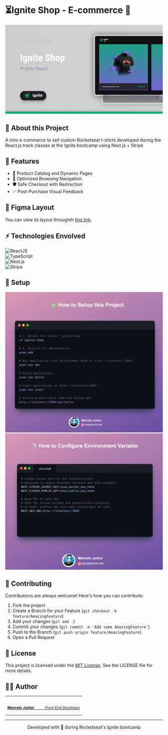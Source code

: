 # ⏳Ignite Shop - E-commerce 🍅

![preview](github/preview.png)

## 🚀 About this Project

A mini e-commerce to sell custom Rocketseat t-shirts developed during the React.js track classes at the Ignite bootcamp using Next.js + Stripe

## 📱 Features

- 🛒 Product Catalog and Dynamic Pages
- 🧭 Optimized Browsing Navigation
- 🛡️ Safe Checkout with Redirection
- ✅ Post-Purchase Visual Feedback

## 🎨 Figma Layout

You can view its layout throughth [this link](https://www.figma.com/file/OIJJEW24DFiJO6XLqHw2DM/Ignite-Shop/).

## ⚡ Technologies Envolved

![ReactJS](https://img.shields.io/badge/ReactJS-20232A?style=for-the-badge&logo=react&logoColor=61DAFB)<br>
![TypeScript](https://img.shields.io/badge/TypeScript-007ACC?style=for-the-badge&logo=typescript&logoColor=white)<br>
![Next.js](https://img.shields.io/badge/next.js-000000?style=for-the-badge&logo=nextdotjs&logoColor=white)<br>
![Stripe](https://img.shields.io/badge/Stripe-626CD9?style=for-the-badge&logo=Stripe&logoColor=white)<br>

## 🔧 Setup

![how to setup](./github/setup.png)
![how to setup](./github/environment-variables.png)

## 🤝 Contributing

Contributions are always welcome! Here's how you can contribute:

1. Fork the project
2. Create a Branch for your Feature (`git checkout -b feature/AmazingFeature`)
3. Add your changes (`git add .`)
4. Commit your changes (`git commit -m 'Add some AmazingFeature'`)
5. Push to the Branch (`git push origin feature/AmazingFeature`)
6. Open a Pull Request

## 📄 License

This project is licensed under the [MIT License](LICENSE). See the LICENSE file for more details.

## 👨‍💻 Author

<table width="100%">

<tr>

<td align="center">

<a href="https://github.com/designtechti490">

<img src="https://github.com/designtechti490.png" width="100px;" alt=""/>

<br />

<sub>

<b>Marcelo Junior</b>
          <i>Front End Developer</i>

</sub>

</a>

</td>

</tr>

</table>

---

<p align="center"> Developed with 💜 during Rocketseat's Ignite bootcamp </p>

